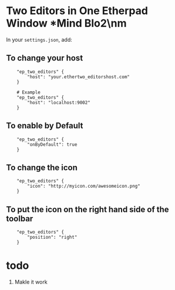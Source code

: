 # Two Editors in One Etherpad Window *Mind Blo2\nm

In your `settings.json`, add:

## To change your host 

```
    "ep_two_editors" {
        "host": "your.ethertwo_editorshost.com"
    }

    # Example
    "ep_two_editors" {
        "host": "localhost:9002"
    }
```
## To enable by Default

```
    "ep_two_editors" {
        "onByDefault": true
    }
```

## To change the icon

```
    "ep_two_editors" {
        "icon": "http://myicon.com/awesomeicon.png"
    }
```

## To put the icon on the right hand side of the toolbar
```
    "ep_two_editors" {
        "position": "right"
    }
```



todo
====

1. Makle it work
